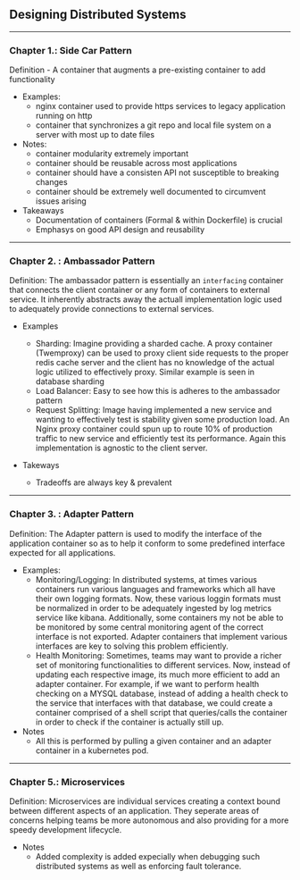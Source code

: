 ## Designing Distributed Systems
---
### Chapter 1.: Side Car Pattern
Definition - A container that augments a pre-existing container to add functionality
* Examples:
    - nginx container used to provide https services to legacy application running on http
    - container that synchronizes a git repo and local file system on a server with most up to date files
* Notes:
    - container modularity extremely important
    - container should be reusable across most applications
    - container should have a consisten API not susceptible to breaking changes
    - container should be extremely well documented to circumvent issues arising
* Takeaways
    - Documentation of containers (Formal & within Dockerfile) is crucial
    - Emphasys on good API design and reusability
---
### Chapter 2. : Ambassador Pattern
Definition: The ambassador pattern is essentially an `interfacing` container that connects the client container or any form of containers to external service. It inherently abstracts away the actuall implementation logic used to adequately provide connections to external services.
* Examples
    - Sharding: Imagine providing a sharded cache. A proxy container (Twemproxy) can be used to proxy client side requests to the proper redis cache server and the client has no knowledge of the actual logic utilized to effectively proxy. Similar example is seen in database sharding
    - Load Balancer: Easy to see how this is adheres to the ambassador pattern
    - Request Splitting: Image having implemented a new service and wanting to effectively test is stability given some production load. An Nginx proxy container could spun up to route 10% of production traffic to new service and efficiently test its performance. Again this implementation is agnostic to the client server.

* Takeways
    - Tradeoffs are always key & prevalent
---
### Chapter 3. : Adapter Pattern
Definition: The Adapter pattern is used to modify the interface of the application container so as to help it conform to some predefined interface expected for all applications.
* Examples:
    - Monitoring/Logging: In distributed systems, at times various containers run various languages and frameworks which all have their own logging formats. Now, these various loggin formats must be normalized in order to be adequately ingested by log metrics service like kibana. Additionally, some containers my not be able to be monitored by some central monitoring agent of the correct interface is not exported. Adapter containers that implement various interfaces are key to solving this problem efficiently.
    - Health Monitoring: Sometimes, teams may want to provide a richer set of monitoring functionalities to different services. Now, instead of updating each respective image, its much more efficient to add an adapter container. For example, if we want to perform health checking on a MYSQL database, instead of adding a health check to the service that interfaces with that database, we could create a container comprised of a shell script that queries/calls the container in order to check if the container is actually still up. 
* Notes
    - All this is performed by pulling a given container and an adapter container in a kubernetes pod. 

---
### Chapter 5.: Microservices
Definition: Microservices are individual services creating a context bound between different aspects of an application. They seperate areas of concerns helping teams be more autonomous and also providing for a more speedy development lifecycle.
* Notes
    - Added complexity is added expecially when debugging such distributed systems as well as enforcing fault tolerance.


